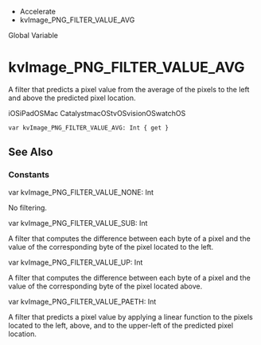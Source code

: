 

- Accelerate
-  kvImage_PNG_FILTER_VALUE_AVG 

Global Variable

# kvImage_PNG_FILTER_VALUE_AVG

A filter that predicts a pixel value from the average of the pixels to the left and above the predicted pixel location.

iOSiPadOSMac CatalystmacOStvOSvisionOSwatchOS

``` source
var kvImage_PNG_FILTER_VALUE_AVG: Int { get }
```

## See Also

### Constants

var kvImage_PNG_FILTER_VALUE_NONE: Int

No filtering.

var kvImage_PNG_FILTER_VALUE_SUB: Int

A filter that computes the difference between each byte of a pixel and the value of the corresponding byte of the pixel located to the left.

var kvImage_PNG_FILTER_VALUE_UP: Int

A filter that computes the difference between each byte of a pixel and the value of the corresponding byte of the pixel located above.

var kvImage_PNG_FILTER_VALUE_PAETH: Int

A filter that predicts a pixel value by applying a linear function to the pixels located to the left, above, and to the upper-left of the predicted pixel location.

